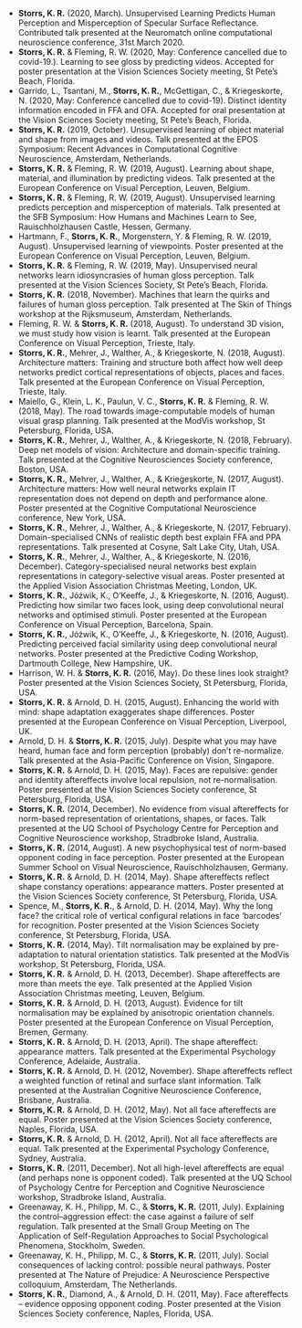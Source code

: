- **Storrs, K. R.** (2020, March). Unsupervised Learning Predicts Human Perception and Misperception of Specular Surface Reflectance. Contributed talk presented at the Neuromatch online computational neuroscience conference, 31st March 2020.
- **Storrs, K. R.** & Fleming, R. W. (2020, May: Conference cancelled due to covid-19.). Learning to see gloss by predicting videos. Accepted for poster presentation at the Vision Sciences Society meeting, St Pete’s Beach, Florida.
- Garrido, L., Tsantani, M., **Storrs, K. R.**, McGettigan, C., & Kriegeskorte, N. (2020, May: Conference cancelled due to covid-19). Distinct identity information encoded in FFA and OFA. Accepted for oral presentation at the Vision Sciences Society meeting, St Pete’s Beach, Florida.
- **Storrs, K. R.** (2019, October). Unsupervised learning of object material and shape from images and videos. Talk presented at the EPOS Symposium: Recent Advances in Computational Cognitive Neuroscience, Amsterdam, Netherlands.
- **Storrs, K. R.** & Fleming, R. W. (2019, August). Learning about shape, material, and illumination by predicting videos. Talk presented at the European Conference on Visual Perception, Leuven, Belgium.
- **Storrs, K. R.** & Fleming, R. W. (2019, August). Unsupervised learning predicts perception and misperception of materials. Talk presented at the SFB Symposium: How Humans and Machines Learn to See, Rauischholzhausen Castle, Hessen, Germany.
- Hartmann, F., **Storrs, K. R.**, Morgenstern, Y. & Fleming, R. W. (2019, August). Unsupervised learning of viewpoints. Poster presented at the European Conference on Visual Perception, Leuven, Belgium.
- **Storrs, K. R.** & Fleming, R. W. (2019, May). Unsupervised neural networks learn idiosyncrasies of human gloss perception. Talk presented at the Vision Sciences Society, St Pete’s Beach, Florida.
- **Storrs, K. R.** (2018, November). Machines that learn the quirks and failures of human gloss perception. Talk presented at The Skin of Things workshop at the Rijksmuseum, Amsterdam, Netherlands.
- Fleming, R. W. & **Storrs, K. R.** (2018, August). To understand 3D vision, we must study how vision is learnt. Talk presented at the European Conference on Visual Perception, Trieste, Italy.
- **Storrs, K. R.**, Mehrer, J., Walther, A., & Kriegeskorte, N. (2018, August). Architecture matters: Training and structure both affect how well deep networks predict cortical representations of objects, places and faces. Talk presented at the European Conference on Visual Perception, Trieste, Italy.
- Maiello, G., Klein, L. K., Paulun, V. C., **Storrs, K. R.** & Fleming, R. W. (2018, May). The road towards image-computable models of human visual grasp planning. Talk presented at the ModVis workshop, St Petersburg, Florida, USA.
- **Storrs, K. R.**, Mehrer, J., Walther, A., & Kriegeskorte, N. (2018, February). Deep net models of vision: Architecture and domain-specific training. Talk presented at the Cognitive Neurosciences Society conference, Boston, USA.
- **Storrs, K. R.**, Mehrer, J., Walther, A., & Kriegeskorte, N. (2017, August). Architecture matters: How well neural networks explain IT representation does not depend on depth and performance alone. Poster presented at the Cognitive Computational Neuroscience conference, New York, USA.
- **Storrs, K. R.**, Mehrer, J., Walther, A., & Kriegeskorte, N. (2017, February). Domain-specialised CNNs of realistic depth best explain FFA and PPA representations. Talk presented at Cosyne, Salt Lake City, Utah, USA.
- **Storrs, K. R.**, Mehrer, J., Walther, A., & Kriegeskorte, N. (2016, December). Category-specialised neural networks best explain representations in category-selective visual areas. Poster presented at the Applied Vision Association Christmas Meeting, London, UK.
- **Storrs, K. R.**, Jóźwik, K., O’Keeffe, J., & Kriegeskorte, N. (2016, August). Predicting how similar two faces look, using deep convolutional neural networks and optimised stimuli. Poster presented at the European Conference on Visual Perception, Barcelona, Spain.
- **Storrs, K. R.**, Jóźwik, K., O’Keeffe, J., & Kriegeskorte, N. (2016, August). Predicting perceived facial similarity using deep convolutional neural networks. Poster presented at the Predictive Coding Workshop, Dartmouth College, New Hampshire, UK.
- Harrison, W. H. & **Storrs, K. R.** (2016, May). Do these lines look straight? Poster presented at the Vision Sciences Society, St Petersburg, Florida, USA.
- **Storrs, K. R.** & Arnold, D. H. (2015, August). Enhancing the world with mind: shape adaptation exaggerates shape differences. Poster presented at the European Conference on Visual Perception, Liverpool, UK.
- Arnold, D. H. & **Storrs, K. R.** (2015, July). Despite what you may have heard, human face and form perception (probably) don’t re-normalize. Talk presented at the Asia-Pacific Conference on Vision, Singapore.
- **Storrs, K. R.** & Arnold, D. H. (2015, May). Faces are repulsive: gender and identity aftereffects involve local repulsion, not re-normalisation. Poster presented at the Vision Sciences Society conference, St Petersburg, Florida, USA.
- **Storrs, K. R.** (2014, December). No evidence from visual aftereffects for norm-based representation of orientations, shapes, or faces. Talk presented at the UQ School of Psychology Centre for Perception and Cognitive Neuroscience workshop, Stradbroke Island, Australia.
- **Storrs, K. R.** (2014, August). A new psychophysical test of norm-based opponent coding in face perception. Poster presented at the European Summer School on Visual Neuroscience, Rauischholzhausen, Germany.
- **Storrs, K. R.** & Arnold, D. H. (2014, May). Shape aftereffects reflect shape constancy operations: appearance matters. Poster presented at the Vision Sciences Society conference, St Petersburg, Florida, USA.
- Spence, M., **Storrs, K. R.**, & Arnold, D. H. (2014, May). Why the long face? the critical role of vertical configural relations in face ‘barcodes’ for recognition. Poster presented at the Vision Sciences Society conference, St Petersburg, Florida, USA.
- **Storrs, K. R.** (2014, May). Tilt normalisation may be explained by pre-adaptation to natural orientation statistics. Talk presented at the ModVis workshop, St Petersburg, Florida, USA.
- **Storrs, K. R.** & Arnold, D. H. (2013, December). Shape aftereffects are more than meets the eye. Talk presented at the Applied Vision Association Christmas meeting, Leuven, Belgium.
- **Storrs, K. R.** & Arnold, D. H. (2013, August). Evidence for tilt normalisation may be explained by anisotropic orientation channels. Poster presented at the European Conference on Visual Perception, Bremen, Germany.
- **Storrs, K. R.** & Arnold, D. H. (2013, April). The shape aftereffect: appearance matters. Talk presented at the Experimental Psychology Conference, Adelaide, Australia.
- **Storrs, K. R.** & Arnold, D. H. (2012, November). Shape aftereffects reflect a weighted function of retinal and surface slant information. Talk presented at the Australian Cognitive Neuroscience Conference, Brisbane, Australia.
- **Storrs, K. R.** & Arnold, D. H. (2012, May). Not all face aftereffects are equal. Poster presented at the Vision Sciences Society conference, Naples, Florida, USA.
- **Storrs, K. R.** & Arnold, D. H. (2012, April). Not all face aftereffects are equal. Talk presented at the Experimental Psychology Conference, Sydney, Australia.
- **Storrs, K. R.** (2011, December). Not all high-level aftereffects are equal (and perhaps none is opponent coded). Talk presented at the UQ School of Psychology Centre for Perception and Cognitive Neuroscience workshop, Stradbroke Island, Australia.
- Greenaway, K. H., Philipp, M. C., & **Storrs, K. R.** (2011, July). Explaining the control–aggression effect: the case against a failure of self regulation. Talk presented at the Small Group Meeting on The Application of Self-Regulation Approaches to Social Psychological Phenomena, Stockholm, Sweden.
- Greenaway, K. H., Philipp, M. C., & **Storrs, K. R.** (2011, July). Social consequences of lacking control: possible neural pathways. Poster presented at The Nature of Prejudice: A Neuroscience Perspective colloquium, Amsterdam, The Netherlands.
- **Storrs, K. R.**, Diamond, A., & Arnold, D. H. (2011, May). Face aftereffects – evidence opposing opponent coding. Poster presented at the Vision Sciences Society conference, Naples, Florida, USA.
